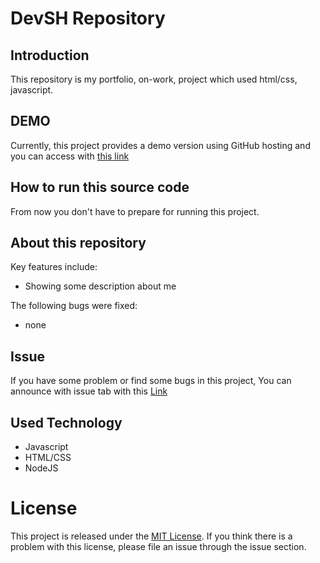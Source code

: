 # DevSH Repository


## Introduction 

This repository is my portfolio, on-work, project which used html/css, javascript.


## DEMO

Currently, this project provides a demo version using GitHub hosting and you can access with [this link](https://lucestdail.github.io/DevSH/)

## How to run this source code

From now you don't have to prepare for running this project.


## About this repository


Key features include:

- Showing some description about me


The following bugs were fixed:

- none


## Issue

If you have some problem or find some bugs in this project, You can announce with issue tab with this [Link](https://github.com/LucestDail/DevSH/issues)

## Used Technology

- Javascript
- HTML/CSS
- NodeJS

# License
This project is released under the [MIT License](https://choosealicense.com/licenses/mit/). If you think there is a problem with this license, please file an issue through the issue section.
